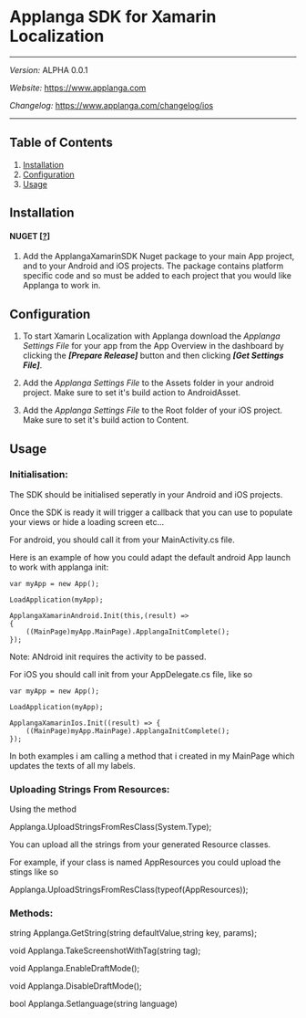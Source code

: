 # Applanga SDK for Xamarin Localization
***
*Version:* ALPHA 0.0.1

*Website:* <https://www.applanga.com> 

*Changelog:* <https://www.applanga.com/changelog/ios>
***


## Table of Contents

  1. [Installation](#installation)
  2. [Configuration](#configuration)
  3. [Usage](#usage)



## Installation
#### NUGET [[?](https://www.nuget.org/)]

1. Add the ApplangaXamarinSDK Nuget package to your main App project, and to your Android and iOS projects. The package contains platform specific code and so must be added to each project that you would like Applanga to work in.

 
## Configuration
1. To start Xamarin Localization with Applanga download the *Applanga Settings File* for your app from the App Overview in the dashboard by clicking the ***[Prepare Release]*** button and then clicking ***[Get Settings File]***.
 
2. Add the *Applanga Settings File* to the Assets folder in your android project. Make sure to set it's build action to AndroidAsset.
 
3. Add the *Applanga Settings File* to the Root folder of your iOS project. Make sure to set it's build action to Content.

## Usage

### Initialisation:

The SDK should be initialised seperatly in your Android and iOS projects.

Once the SDK is ready it will trigger a callback that you can use to populate your views or hide a loading screen etc...

For android, you should call it from your MainActivity.cs file.

Here is an example of how you could adapt the default android App launch to work with applanga init:

```
var myApp = new App();

LoadApplication(myApp);

ApplangaXamarinAndroid.Init(this,(result) =>
{
    ((MainPage)myApp.MainPage).ApplangaInitComplete();
});
```
Note: ANdroid init requires the activity to be passed.

For iOS you should call init from your AppDelegate.cs file, like so

```
var myApp = new App();

LoadApplication(myApp);

ApplangaXamarinIos.Init((result) => {
	((MainPage)myApp.MainPage).ApplangaInitComplete();
});
```
In both examples i am calling a method that i created in my MainPage which updates the texts of all my labels.

### Uploading Strings From Resources:

Using the method 

Applanga.UploadStringsFromResClass(System.Type);

You can upload all the strings from your generated Resource classes.

For example, if your class is named AppResources you could upload the stings like so

Applanga.UploadStringsFromResClass(typeof(AppResources));


### Methods:

string Applanga.GetString(string defaultValue,string key, params);

void Applanga.TakeScreenshotWithTag(string tag);

void Applanga.EnableDraftMode();

void Applanga.DisableDraftMode();

bool Applanga.Setlanguage(string language)
